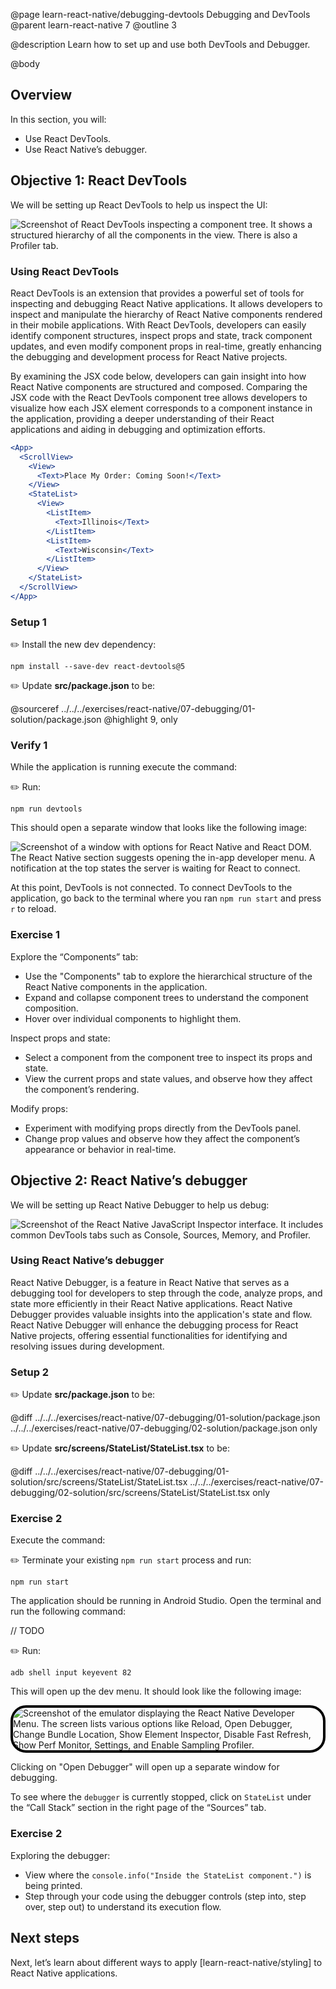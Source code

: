 @page learn-react-native/debugging-devtools Debugging and DevTools
@parent learn-react-native 7
@outline 3

@description Learn how to set up and use both DevTools and Debugger.

@body

## Overview

In this section, you will:

- Use React DevTools.
- Use React Native’s debugger.

## Objective 1: React DevTools

We will be setting up React DevTools to help us inspect the UI:

<img alt="Screenshot of React DevTools inspecting a component tree. It shows a structured hierarchy of all the components in the view. There is also a Profiler tab." src="../static/img/react-native/07-debugging-devtools/dev-tool-connected.png" style="max-width: 100%;"/>

### Using React DevTools

React DevTools is an extension that provides a powerful set of tools for inspecting and debugging React Native applications. It allows developers to inspect and manipulate the hierarchy of React Native components rendered in their mobile applications. With React DevTools, developers can easily identify component structures, inspect props and state, track component updates, and even modify component props in real-time, greatly enhancing the debugging and development process for React Native projects.

By examining the JSX code below, developers can gain insight into how React Native components are structured and composed. Comparing the JSX code with the React DevTools component tree allows developers to visualize how each JSX element corresponds to a component instance in the application, providing a deeper understanding of their React applications and aiding in debugging and optimization efforts.

```jsx
<App>
  <ScrollView>
    <View>
      <Text>Place My Order: Coming Soon!</Text>
    </View>
    <StateList>
      <View>
        <ListItem>
          <Text>Illinois</Text>
        </ListItem>
        <ListItem>
          <Text>Wisconsin</Text>
        </ListItem>
      </View>
    </StateList>
  </ScrollView>
</App>
```

### Setup 1

✏️ Install the new dev dependency:

```shell
npm install --save-dev react-devtools@5
```

✏️ Update **src/package.json** to be:

@sourceref ../../../exercises/react-native/07-debugging/01-solution/package.json
@highlight 9, only

### Verify 1

While the application is running execute the command:

✏️ Run:

```shell
npm run devtools
```

This should open a separate window that looks like the following image:

<img alt="Screenshot of a window with options for React Native and React DOM. The React Native section suggests opening the in-app developer menu. A notification at the top states the server is waiting for React to connect." src="../static/img/react-native/07-debugging-devtools/dev-tool-not-connected.png" style="max-width: 100%;"/>

At this point, DevTools is not connected.
To connect DevTools to the application, go back to the terminal where you ran `npm run start` and press `r` to reload.

### Exercise 1

Explore the “Components” tab:

- Use the "Components" tab to explore the hierarchical structure of the React Native components in the application.
- Expand and collapse component trees to understand the component composition.
- Hover over individual components to highlight them.

Inspect props and state:

- Select a component from the component tree to inspect its props and state.
- View the current props and state values, and observe how they affect the component’s rendering.

Modify props:

- Experiment with modifying props directly from the DevTools panel.
- Change prop values and observe how they affect the component’s appearance or behavior in real-time.

## Objective 2: React Native’s debugger

We will be setting up React Native Debugger to help us debug:

<img alt="Screenshot of the React Native JavaScript Inspector interface. It includes common DevTools tabs such as Console, Sources, Memory, and Profiler." src="../static/img/react-native/07-debugging-devtools/react-native-debugger.png" style="max-width: 100%;"/>

### Using React Native’s debugger

React Native Debugger, is a feature in React Native that serves as a debugging tool for developers to step through the code, analyze props, and state more efficiently in their React Native applications. React Native Debugger provides valuable insights into the application's state and flow. React Native Debugger will enhance the debugging process for React Native projects, offering essential functionalities for identifying and resolving issues during development.

### Setup 2

✏️ Update **src/package.json** to be:

@diff ../../../exercises/react-native/07-debugging/01-solution/package.json ../../../exercises/react-native/07-debugging/02-solution/package.json only

✏️ Update **src/screens/StateList/StateList.tsx** to be:

@diff ../../../exercises/react-native/07-debugging/01-solution/src/screens/StateList/StateList.tsx ../../../exercises/react-native/07-debugging/02-solution/src/screens/StateList/StateList.tsx only

### Exercise 2

Execute the command:

✏️ Terminate your existing `npm run start` process and run:

```shell
npm run start
```

The application should be running in Android Studio. Open the terminal and run the following command:

// TODO

✏️ Run:

```shell
adb shell input keyevent 82
```

This will open up the dev menu. It should look like the following image:

<img alt="Screenshot of the emulator displaying the React Native Developer Menu. The screen lists various options like Reload, Open Debugger, Change Bundle Location, Show Element Inspector, Disable Fast Refresh, Show Perf Monitor, Settings, and Enable Sampling Profiler." src="../static/img/react-native/07-debugging-devtools/in-app-dev-menu.png" style="max-height: 420px; border: 4px solid black; border-radius: 25px;"/>

Clicking on "Open Debugger" will open up a separate window for debugging.

To see where the `debugger` is currently stopped, click on `StateList` under the “Call Stack” section in the right page of the “Sources” tab.

### Exercise 2

Exploring the debugger:

- View where the `console.info("Inside the StateList component.")` is being printed.
- Step through your code using the debugger controls (step into, step over, step out) to understand its execution flow.

## Next steps

Next, let’s learn about different ways to apply [learn-react-native/styling] to React Native applications.
